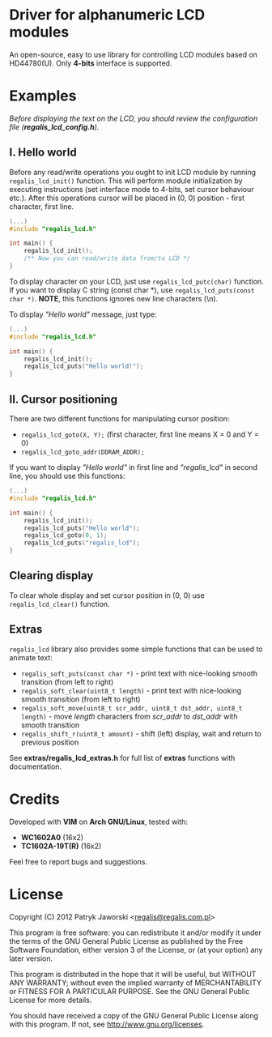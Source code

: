 # Driver for alphanumeric LCD modules

An open-source, easy to use library for controlling LCD modules
based on HD44780(U). Only **4-bits** interface is supported. 

# Examples

*Before displaying the text on the LCD, you should review the
configuration file (**regalis_lcd_config.h**).*

## I. Hello world

Before any read/write operations you ought to init LCD module
by running `regalis_lcd_init()` function. This will perform
module initialization by executing instructions (set interface
mode to 4-bits, set cursor behaviour etc.). After this operations
cursor will be placed in (0, 0) position - first character, first line.

```C
(...)
#include "regalis_lcd.h"

int main() {
	regalis_lcd_init();
	/** Now you can read/write data from/to LCD */
}
```

To display character on your LCD, just use `regalis_lcd_putc(char)`
function. If you want to display C string (const char \*), use
`regalis_lcd_puts(const char *)`. **NOTE**, this functions ignores
new line characters (\n).

To display *"Hello world"* message, just type:

```C
(...)
#include "regalis_lcd.h"

int main() {
	regalis_lcd_init();
	regalis_lcd_puts("Hello world!");
}
```

## II. Cursor positioning

There are two different functions for manipulating cursor position:

* `regalis_lcd_goto(X, Y);` (first character, first line means X = 0 and Y = 0)
* `regalis_lcd_goto_addr(DDRAM_ADDR);`

If you want to display *"Hello world"* in first line and *"regalis\_lcd"* in
second line, you should use this functions:

```C
(...)
#include "regalis_lcd.h"

int main() {
	regalis_lcd_init();
	regalis_lcd_puts("Hello world");
	regalis_lcd_goto(0, 1);
	regalis_lcd_puts("regalis_lcd");
}
```

## Clearing display

To clear whole display and set cursor position in (0, 0) use `regalis_lcd_clear()` function.

## Extras

`regalis_lcd` library also provides some simple functions that can be used to animate text:

* `regalis_soft_puts(const char *)` - print text with nice-looking smooth transition (from left to right)
* `regalis_soft_clear(uint8_t length)` - print text with nice-looking smooth transition (from left to right)
* `regalis_soft_move(uint8_t scr_addr, uint8_t dst_addr, uint8_t length)` - move *length* characters from *scr_addr* to *dst_addr* with smooth transition
* `regalis_shift_r(uint8_t amount)` - shift (left) display, wait and return to previous position

See **extras/regalis_lcd_extras.h** for full list of **extras** functions with documentation.

# Credits

Developed with **VIM** on **Arch GNU/Linux**, tested with:

* **WC1602A0** (16x2)
* **TC1602A-19T(R)** (16x2)

Feel free to report bugs and suggestions.

License
=======

Copyright (C) 2012 Patryk Jaworski \<regalis@regalis.com.pl\>

This program is free software: you can redistribute it and/or modify
it under the terms of the GNU General Public License as published by
the Free Software Foundation, either version 3 of the License, or
(at your option) any later version.

This program is distributed in the hope that it will be useful,
but WITHOUT ANY WARRANTY; without even the implied warranty of
MERCHANTABILITY or FITNESS FOR A PARTICULAR PURPOSE.  See the
GNU General Public License for more details.

You should have received a copy of the GNU General Public License
along with this program.  If not, see http://www.gnu.org/licenses.
